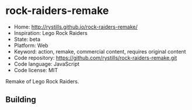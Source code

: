 # rock-raiders-remake

- Home: http://rystills.github.io/rock-raiders-remake/
- Inspiration: Lego Rock Raiders
- State: beta
- Platform: Web
- Keyword: action, remake, commercial content, requires original content
- Code repository: https://github.com/rystills/rock-raiders-remake.git
- Code language: JavaScript
- Code license: MIT

Remake of Lego Rock Raiders.

## Building
